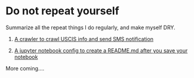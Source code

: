# Do not repeat yourself

Summarize all the repeat things I do regularly, and make myself DRY. 

1. [A crawler to crawl USCIS info and send SMS notification](https://github.com/dylan-shao/serverless-lambda-crawler-uscis)

2. [A jupyter notebook config to create a README.md after you save your notebook](https://github.com/dylan-shao/jupyter2README.md-auto-create-hook)

More coming....
